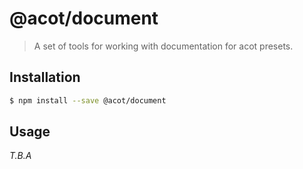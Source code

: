 # @acot/document

> A set of tools for working with documentation for acot presets.

## Installation

```bash
$ npm install --save @acot/document
```

## Usage

_T.B.A_
